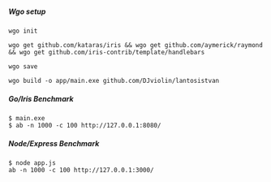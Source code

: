 ##### Wgo setup

```shell
wgo init

wgo get github.com/kataras/iris && wgo get github.com/aymerick/raymond && wgo get github.com/iris-contrib/template/handlebars

wgo save

wgo build -o app/main.exe github.com/DJviolin/lantosistvan
```


##### Go/Iris Benchmark

```shell
$ main.exe
$ ab -n 1000 -c 100 http://127.0.0.1:8080/
```

##### Node/Express Benchmark

```shell
$ node app.js
ab -n 1000 -c 100 http://127.0.0.1:3000/
```
